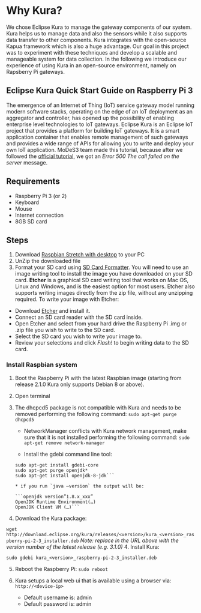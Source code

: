 ﻿
# Why Kura?

We chose Eclipse Kura to manage the gateway components of our system. Kura helps us to manage data and also the sensors while it also supports data transfer to other components. Kura integrates with the open-source Kapua framework which is also a huge advantage. Our goal in this project was to experiment with these techniques and develop a scalable and manageable system for data collection. In the following we introduce our experience of using Kura in an open-source environment, namely on Rapsberry Pi gateways.


## Eclipse Kura Quick Start Guide on Raspberry Pi 3
 The emergence of an Internet of Thing (IoT) service gateway model running modern software stacks, operating on the edge of an IoT deployment as an aggregator and controller, has opened up the possibility of enabling enterprise level technologies to IoT gateways. Eclipse Kura is an Eclipse IoT project that provides a platform for building IoT gateways. It is a smart application container that enables remote management of such gateways and provides a wide range of APIs for allowing you to write and deploy your own IoT application. MoDeS3 team made this tutorial, because after we followed the [official tutorial](http://eclipse.github.io/kura/intro/raspberry-pi-quick-start.html), we got an *Error 500 The call failed on the server* message.


## Requirements

* Raspberry Pi 3 (or 2)
* Keyboard
* Mouse
* Internet connection
* 8GB SD card

## Steps

1. Download [Raspbian Stretch with desktop](https://www.raspberrypi.org/downloads/raspbian/) to your PC
2. UnZip the downloaded file
3. Format your SD card using [SD Card Formatter](https://www.sdcard.org/downloads/formatter_4/). You will need to use an image writing tool to install the image you have downloaded on your SD card. **Etcher** is a graphical SD card writing tool that works on Mac OS, Linux and Windows, and is the easiest option for most users. Etcher also supports writing images directly from the zip file, without any unzipping required. To write your image with Etcher:

* Download [Etcher](https://etcher.io/) and install it.
* Connect an SD card reader with the SD card inside.
* Open Etcher and select from your hard drive the Raspberry Pi .img or .zip file you wish to write to the SD card.
* Select the SD card you wish to write your image to.
* Review your selections and click *Flash!* to begin writing data to the SD card.

### Install Raspbian system

1. Boot the Raspberry Pi with the latest Raspbian image (starting from release 2.1.0 Kura only supports Debian 8 or above).
2. Open terminal
3. The dhcpcd5 package is not compatible with Kura and needs to be removed performing the following command: `sudo apt-get purge dhcpcd5`

	* NetworkManager conflicts with Kura network management, make sure that it is not installed performing the following command: `sudo apt-get remove network-manager`
	
	* Install the gdebi command line tool:
	
	```sudo apt-get update
	sudo apt-get install gdebi-core
	sudo apt-get purge openjdk*
	sudo apt-get install openjdk-8-jdk```
 
	* if you run `java –version` the output will be:
	
	```openjdk version”1.8.x_xxx”
	OpenJDK Runtime Environment(…)
	OpenJDK Client VM (…)```
	
3. Download the Kura package:

```wget http://download.eclipse.org/kura/releases/<version>/kura_<version>_raspberry-pi-2-3_installer.deb```
*Note: replace <version> in the URL above with the version number of the latest release (e.g. 3.1.0)*
4. Install Kura:

```sudo gdebi kura_<version>_raspberry-pi-2-3_installer.deb```

5. Reboot the Raspberry Pi: `sudo reboot`

6. Kura setups a local web ui that is available using a browser via: `http://<device-ip>`

	* Default username is: admin
	* Default password is: admin